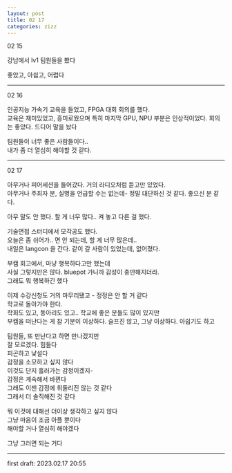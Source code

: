 ```yaml
---
layout: post
title: 02 17
categories: zizz
---
```


02 15

강남에서 lv1 팀원들을 봤다  

좋았고, 아쉽고, 어렵다  

---

02 16

인공지능 가속기 교육을 들었고, FPGA 대회 회의를 했다.  
교육은 재미있었고, 흥미로웠으며 특히 마지막 GPU, NPU 부분은 인상적이었다. 회의는 좋았다. 드디어 말을 놨다

팀원들이 너무 좋은 사람들이다..  
내가 좀 더 열심히 해야할 것 같다.

---

02 17

아무거나 피어세션을 들어갔다. 거의 라디오처럼 듣고만 있었다.  
아무거나 주최자 분, 실명을 언급할 수는 없는데- 정말 대단하신 것 같다. 좋으신 분 같다.

아무 말도 안 했다. 할 게 너무 많다.. 켜 놓고 다른 걸 했다.

기술면접 스터디에서 모각공도 했다.  
오늘은 좀 쉬어가.. 면 안 되는데, 할 게 너무 많은데..  
내일은 langcon 을 간다. 같이 갈 사람이 있었는데, 없어졌다.

부캠 회고에서, 마냥 행복하다고만 했는데  
사실 그렇지만은 않다. bluepot 가니까 감성이 충만해지더라.  
그래도 뭐 행복하긴 했다

이제 수강신청도 거의 마무리됐고 - 정정은 안 할 거 같다  
학교로 돌아가야 한다.  
학회도 있고, 동아리도 있고.. 학교에 좋은 분들도 많이 있지만  
부캠을 떠난다는 게 참 기분이 이상하다. 슬프진 않고, 그냥 이상하다. 아쉽기도 하고

팀원들, 또 만난다고 하면 만나겠지만  
잘 모르겠다. 힘들다  
피곤하고 낯설다  
감정을 소모하고 싶지 않다  
이것도 단지 흘러가는 감정이겠지-  
감정은 계속해서 바뀐다  
그래도 이젠 감정에 휘둘리진 않는 것 같다  
그래서 더 솔직해진 것 같다

뭐 이것에 대해선 더이상 생각하고 싶지 않다  
그냥 마음이 조금 아플 뿐이다  
해야할 거나 열심히 해야겠다

그냥 그러면 되는 거다

---

first draft: 2023.02.17 20:55